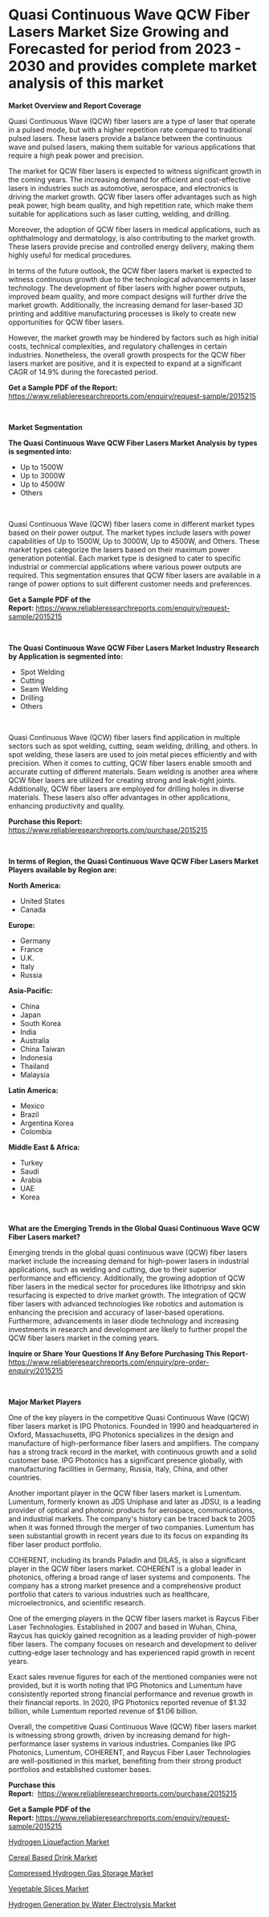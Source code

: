<p><h1>Quasi Continuous Wave QCW Fiber Lasers Market Size Growing and Forecasted for period from 2023 - 2030 and provides complete market analysis of this market</h1></p><p><strong>Market Overview and Report Coverage</strong></p>
<p><p>Quasi Continuous Wave (QCW) fiber lasers are a type of laser that operate in a pulsed mode, but with a higher repetition rate compared to traditional pulsed lasers. These lasers provide a balance between the continuous wave and pulsed lasers, making them suitable for various applications that require a high peak power and precision.</p><p>The market for QCW fiber lasers is expected to witness significant growth in the coming years. The increasing demand for efficient and cost-effective lasers in industries such as automotive, aerospace, and electronics is driving the market growth. QCW fiber lasers offer advantages such as high peak power, high beam quality, and high repetition rate, which make them suitable for applications such as laser cutting, welding, and drilling.</p><p>Moreover, the adoption of QCW fiber lasers in medical applications, such as ophthalmology and dermatology, is also contributing to the market growth. These lasers provide precise and controlled energy delivery, making them highly useful for medical procedures.</p><p>In terms of the future outlook, the QCW fiber lasers market is expected to witness continuous growth due to the technological advancements in laser technology. The development of fiber lasers with higher power outputs, improved beam quality, and more compact designs will further drive the market growth. Additionally, the increasing demand for laser-based 3D printing and additive manufacturing processes is likely to create new opportunities for QCW fiber lasers.</p><p>However, the market growth may be hindered by factors such as high initial costs, technical complexities, and regulatory challenges in certain industries. Nonetheless, the overall growth prospects for the QCW fiber lasers market are positive, and it is expected to expand at a significant CAGR of 14.9% during the forecasted period.</p></p>
<p><strong>Get a Sample PDF of the Report:</strong> <a href="https://www.reliableresearchreports.com/enquiry/request-sample/2015215">https://www.reliableresearchreports.com/enquiry/request-sample/2015215</a></p>
<p>&nbsp;</p>
<p><strong>Market Segmentation</strong></p>
<p><strong>The Quasi Continuous Wave QCW Fiber Lasers Market Analysis by types is segmented into:</strong></p>
<p><ul><li>Up to 1500W</li><li>Up to 3000W</li><li>Up to 4500W</li><li>Others</li></ul></p>
<p>&nbsp;</p>
<p><p>Quasi Continuous Wave (QCW) fiber lasers come in different market types based on their power output. The market types include lasers with power capabilities of Up to 1500W, Up to 3000W, Up to 4500W, and Others. These market types categorize the lasers based on their maximum power generation potential. Each market type is designed to cater to specific industrial or commercial applications where various power outputs are required. This segmentation ensures that QCW fiber lasers are available in a range of power options to suit different customer needs and preferences.</p></p>
<p><strong>Get a Sample PDF of the Report:</strong>&nbsp;<a href="https://www.reliableresearchreports.com/enquiry/request-sample/2015215">https://www.reliableresearchreports.com/enquiry/request-sample/2015215</a></p>
<p>&nbsp;</p>
<p><strong>The Quasi Continuous Wave QCW Fiber Lasers Market Industry Research by Application is segmented into:</strong></p>
<p><ul><li>Spot Welding</li><li>Cutting</li><li>Seam Welding</li><li>Drilling</li><li>Others</li></ul></p>
<p>&nbsp;</p>
<p><p>Quasi Continuous Wave (QCW) fiber lasers find application in multiple sectors such as spot welding, cutting, seam welding, drilling, and others. In spot welding, these lasers are used to join metal pieces efficiently and with precision. When it comes to cutting, QCW fiber lasers enable smooth and accurate cutting of different materials. Seam welding is another area where QCW fiber lasers are utilized for creating strong and leak-tight joints. Additionally, QCW fiber lasers are employed for drilling holes in diverse materials. These lasers also offer advantages in other applications, enhancing productivity and quality.</p></p>
<p><strong>Purchase this Report:</strong>&nbsp; <a href="https://www.reliableresearchreports.com/purchase/2015215">https://www.reliableresearchreports.com/purchase/2015215</a></p>
<p>&nbsp;</p>
<p><strong>In terms of Region, the Quasi Continuous Wave QCW Fiber Lasers Market Players available by Region are:</strong></p>
<p>
    <p> <strong> North America: </strong>
        <ul>
            <li>United States</li>
            <li>Canada</li>
        </ul>
        </p> 
    <p> <strong> Europe: </strong>
        <ul>
            <li>Germany</li>
            <li>France</li>
            <li>U.K.</li>
            <li>Italy</li>
            <li>Russia</li>
        </ul>
        </p> 
    <p> <strong> Asia-Pacific: </strong>
        <ul>
            <li>China</li>
            <li>Japan</li>
            <li>South Korea</li>
            <li>India</li>
            <li>Australia</li>
            <li>China Taiwan</li>
            <li>Indonesia</li>
            <li>Thailand</li>
            <li>Malaysia</li>
        </ul>
        </p> 
    <p> <strong> Latin America: </strong>
        <ul>
            <li>Mexico</li>
            <li>Brazil</li>
            <li>Argentina Korea</li>
            <li>Colombia</li>
        </ul>
        </p> 
    <p> <strong> Middle East & Africa: </strong>
        <ul>
            <li>Turkey</li>
            <li>Saudi</li>
            <li>Arabia</li>
            <li>UAE</li>
            <li>Korea</li>
        </ul>
    </p>
    </p>
<p>&nbsp;</p>
<p><strong>What are the Emerging Trends in the Global Quasi Continuous Wave QCW Fiber Lasers market?</strong></p>
<p><p>Emerging trends in the global quasi continuous wave (QCW) fiber lasers market include the increasing demand for high-power lasers in industrial applications, such as welding and cutting, due to their superior performance and efficiency. Additionally, the growing adoption of QCW fiber lasers in the medical sector for procedures like lithotripsy and skin resurfacing is expected to drive market growth. The integration of QCW fiber lasers with advanced technologies like robotics and automation is enhancing the precision and accuracy of laser-based operations. Furthermore, advancements in laser diode technology and increasing investments in research and development are likely to further propel the QCW fiber lasers market in the coming years.</p></p>
<p><strong>Inquire or Share Your Questions If Any Before Purchasing This Report</strong>- <a href="https://www.reliableresearchreports.com/enquiry/pre-order-enquiry/2015215">https://www.reliableresearchreports.com/enquiry/pre-order-enquiry/2015215</a></p>
<p>&nbsp;</p>
<p><strong>Major Market Players</strong></p>
<p><p>One of the key players in the competitive Quasi Continuous Wave (QCW) fiber lasers market is IPG Photonics. Founded in 1990 and headquartered in Oxford, Massachusetts, IPG Photonics specializes in the design and manufacture of high-performance fiber lasers and amplifiers. The company has a strong track record in the market, with continuous growth and a solid customer base. IPG Photonics has a significant presence globally, with manufacturing facilities in Germany, Russia, Italy, China, and other countries.</p><p>Another important player in the QCW fiber lasers market is Lumentum. Lumentum, formerly known as JDS Uniphase and later as JDSU, is a leading provider of optical and photonic products for aerospace, communications, and industrial markets. The company's history can be traced back to 2005 when it was formed through the merger of two companies. Lumentum has seen substantial growth in recent years due to its focus on expanding its fiber laser product portfolio.</p><p>COHERENT, including its brands Paladin and DILAS, is also a significant player in the QCW fiber lasers market. COHERENT is a global leader in photonics, offering a broad range of laser systems and components. The company has a strong market presence and a comprehensive product portfolio that caters to various industries such as healthcare, microelectronics, and scientific research.</p><p>One of the emerging players in the QCW fiber lasers market is Raycus Fiber Laser Technologies. Established in 2007 and based in Wuhan, China, Raycus has quickly gained recognition as a leading provider of high-power fiber lasers. The company focuses on research and development to deliver cutting-edge laser technology and has experienced rapid growth in recent years.</p><p>Exact sales revenue figures for each of the mentioned companies were not provided, but it is worth noting that IPG Photonics and Lumentum have consistently reported strong financial performance and revenue growth in their financial reports. In 2020, IPG Photonics reported revenue of $1.32 billion, while Lumentum reported revenue of $1.06 billion.</p><p>Overall, the competitive Quasi Continuous Wave (QCW) fiber lasers market is witnessing strong growth, driven by increasing demand for high-performance laser systems in various industries. Companies like IPG Photonics, Lumentum, COHERENT, and Raycus Fiber Laser Technologies are well-positioned in this market, benefiting from their strong product portfolios and established customer bases.</p></p>
<p><strong>Purchase this Report:</strong>&nbsp;&nbsp;<a href="https://www.reliableresearchreports.com/purchase/2015215">https://www.reliableresearchreports.com/purchase/2015215</a></p>
<p></p>
<p><strong>Get a Sample PDF of the Report:</strong>&nbsp;<a href="https://www.reliableresearchreports.com/enquiry/request-sample/2015215">https://www.reliableresearchreports.com/enquiry/request-sample/2015215</a></p>
<p><p><a href="https://medium.com/@half.skull.am/hydrogen-liquefaction-market-competitive-analysis-market-trends-and-forecast-to-2030-afe7af712e31">Hydrogen Liquefaction Market</a></p><p><a href="https://github.com/kholmovskayalyudmila/Market-Research-Report-List-1/blob/main/cereal-based-drink-market.md">Cereal Based Drink Market</a></p><p><a href="https://medium.com/@read.code.store/compressed-hydrogen-gas-storage-market-comprehensive-assessment-by-type-application-and-f44ce520e449">Compressed Hydrogen Gas Storage Market</a></p><p><a href="https://github.com/zebdakicsin/Market-Research-Report-List-1/blob/main/vegetable-slices-market.md">Vegetable Slices Market</a></p><p><a href="https://medium.com/@there.mix.bring/hydrogen-generation-by-water-electrolysis-market-trends-forecast-and-competitive-analysis-to-76a367ec60e8">Hydrogen Generation by Water Electrolysis Market</a></p></p>
